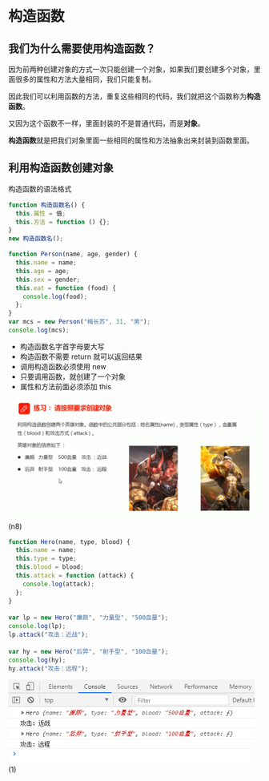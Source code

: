 # 构造函数

## 我们为什么需要使用构造函数？

因为前两种创建对象的方式一次只能创建一个对象，如果我们要创建多个对象，里面很多的属性和方法大量相同，我们只能复制。

因此我们可以利用函数的方法，重复这些相同的代码，我们就把这个函数称为**构造函数**。

又因为这个函数不一样，里面封装的不是普通代码，而是**对象**。

**构造函数**就是把我们对象里面一些相同的属性和方法抽象出来封装到函数里面。

## 利用构造函数创建对象

构造函数的语法格式

```javascript
function 构造函数名() {
  this.属性 = 值;
  this.方法 = function () {};
}
new 构造函数名();
```

```javascript
function Person(name, age, gender) {
  this.name = name;
  this.age = age;
  this.sex = gender;
  this.eat = function (food) {
    console.log(food);
  };
}
var mcs = new Person("梅长苏", 31, "男");
console.log(mcs);
```

- 构造函数名字首字母要大写
- 构造函数不需要 return 就可以返回结果
- 调用构造函数必须使用 new
- 只要调用函数，就创建了一个对象
- 属性和方法前面必须添加 this

![image](../images/44.5/n8.PNG)(n8)

```javascript
function Hero(name, type, blood) {
  this.name = name;
  this.type = type;
  this.blood = blood;
  this.attack = function (attack) {
    console.log(attack);
  };
}

var lp = new Hero("廉颇", "力量型", "500血量");
console.log(lp);
lp.attack("攻击：近战");

var hy = new Hero("后羿", "射手型", "100血量");
console.log(hy);
hy.attack("攻击：远程");
```

![image](../images/44.5/1.PNG)(1)
